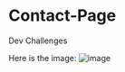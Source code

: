 # Contact-Page
Dev Challenges

Here is the image:
![image](https://github.com/user-attachments/assets/d07ae429-0d2d-4b57-9aac-b271fd2ab9d2)

